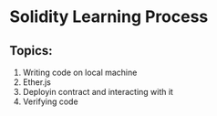# Solidity Learning Process

## Topics:

1. Writing code on local machine
2. Ether.js
3. Deployin contract and interacting with it
4. Verifying code
